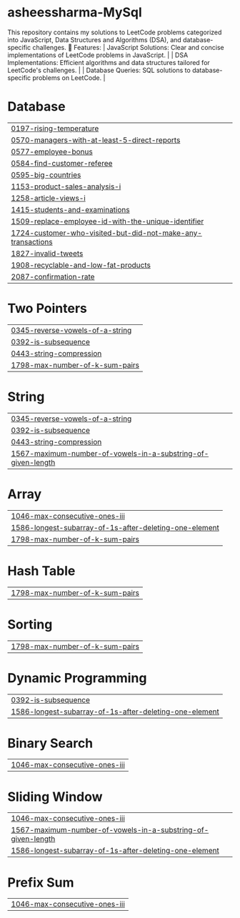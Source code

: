 # asheessharma-MySql
This repository contains my solutions to LeetCode problems categorized into JavaScript, Data Structures and Algorithms (DSA), and database-specific challenges.
🌟 Features:
| JavaScript Solutions: Clear and concise implementations of LeetCode problems in JavaScript. |
| DSA Implementations: Efficient algorithms and data structures tailored for LeetCode's challenges. |
| Database Queries: SQL solutions to database-specific problems on LeetCode. |


# Database
|  |
| ------- |
| [0197-rising-temperature](https://github.com/asheessharma/asheessharma-MySql/tree/master/0197-rising-temperature) |
| [0570-managers-with-at-least-5-direct-reports](https://github.com/asheessharma/asheessharma-MySql/tree/master/0570-managers-with-at-least-5-direct-reports) |
| [0577-employee-bonus](https://github.com/asheessharma/asheessharma-MySql/tree/master/0577-employee-bonus) |
| [0584-find-customer-referee](https://github.com/asheessharma/asheessharma-MySql/tree/master/0584-find-customer-referee) |
| [0595-big-countries](https://github.com/asheessharma/asheessharma-MySql/tree/master/0595-big-countries) |
| [1153-product-sales-analysis-i](https://github.com/asheessharma/asheessharma-MySql/tree/master/1153-product-sales-analysis-i) |
| [1258-article-views-i](https://github.com/asheessharma/asheessharma-MySql/tree/master/1258-article-views-i) |
| [1415-students-and-examinations](https://github.com/asheessharma/asheessharma-MySql/tree/master/1415-students-and-examinations) |
| [1509-replace-employee-id-with-the-unique-identifier](https://github.com/asheessharma/asheessharma-MySql/tree/master/1509-replace-employee-id-with-the-unique-identifier) |
| [1724-customer-who-visited-but-did-not-make-any-transactions](https://github.com/asheessharma/asheessharma-MySql/tree/master/1724-customer-who-visited-but-did-not-make-any-transactions) |
| [1827-invalid-tweets](https://github.com/asheessharma/asheessharma-MySql/tree/master/1827-invalid-tweets) |
| [1908-recyclable-and-low-fat-products](https://github.com/asheessharma/asheessharma-MySql/tree/master/1908-recyclable-and-low-fat-products) |
| [2087-confirmation-rate](https://github.com/asheessharma/asheessharma-MySql/tree/master/2087-confirmation-rate) |
# Two Pointers
|  |
| ------- |
| [0345-reverse-vowels-of-a-string](https://github.com/asheessharma/asheessharma-MySql/tree/master/0345-reverse-vowels-of-a-string) |
| [0392-is-subsequence](https://github.com/asheessharma/asheessharma-MySql/tree/master/0392-is-subsequence) |
| [0443-string-compression](https://github.com/asheessharma/asheessharma-MySql/tree/master/0443-string-compression) |
| [1798-max-number-of-k-sum-pairs](https://github.com/asheessharma/asheessharma-MySql/tree/master/1798-max-number-of-k-sum-pairs) |
# String
|  |
| ------- |
| [0345-reverse-vowels-of-a-string](https://github.com/asheessharma/asheessharma-MySql/tree/master/0345-reverse-vowels-of-a-string) |
| [0392-is-subsequence](https://github.com/asheessharma/asheessharma-MySql/tree/master/0392-is-subsequence) |
| [0443-string-compression](https://github.com/asheessharma/asheessharma-MySql/tree/master/0443-string-compression) |
| [1567-maximum-number-of-vowels-in-a-substring-of-given-length](https://github.com/asheessharma/asheessharma-MySql/tree/master/1567-maximum-number-of-vowels-in-a-substring-of-given-length) |
# Array
|  |
| ------- |
| [1046-max-consecutive-ones-iii](https://github.com/asheessharma/asheessharma-MySql/tree/master/1046-max-consecutive-ones-iii) |
| [1586-longest-subarray-of-1s-after-deleting-one-element](https://github.com/asheessharma/asheessharma-MySql/tree/master/1586-longest-subarray-of-1s-after-deleting-one-element) |
| [1798-max-number-of-k-sum-pairs](https://github.com/asheessharma/asheessharma-MySql/tree/master/1798-max-number-of-k-sum-pairs) |
# Hash Table
|  |
| ------- |
| [1798-max-number-of-k-sum-pairs](https://github.com/asheessharma/asheessharma-MySql/tree/master/1798-max-number-of-k-sum-pairs) |
# Sorting
|  |
| ------- |
| [1798-max-number-of-k-sum-pairs](https://github.com/asheessharma/asheessharma-MySql/tree/master/1798-max-number-of-k-sum-pairs) |
# Dynamic Programming
|  |
| ------- |
| [0392-is-subsequence](https://github.com/asheessharma/asheessharma-MySql/tree/master/0392-is-subsequence) |
| [1586-longest-subarray-of-1s-after-deleting-one-element](https://github.com/asheessharma/asheessharma-MySql/tree/master/1586-longest-subarray-of-1s-after-deleting-one-element) |
# Binary Search
|  |
| ------- |
| [1046-max-consecutive-ones-iii](https://github.com/asheessharma/asheessharma-MySql/tree/master/1046-max-consecutive-ones-iii) |
# Sliding Window
|  |
| ------- |
| [1046-max-consecutive-ones-iii](https://github.com/asheessharma/asheessharma-MySql/tree/master/1046-max-consecutive-ones-iii) |
| [1567-maximum-number-of-vowels-in-a-substring-of-given-length](https://github.com/asheessharma/asheessharma-MySql/tree/master/1567-maximum-number-of-vowels-in-a-substring-of-given-length) |
| [1586-longest-subarray-of-1s-after-deleting-one-element](https://github.com/asheessharma/asheessharma-MySql/tree/master/1586-longest-subarray-of-1s-after-deleting-one-element) |
# Prefix Sum
|  |
| ------- |
| [1046-max-consecutive-ones-iii](https://github.com/asheessharma/asheessharma-MySql/tree/master/1046-max-consecutive-ones-iii) |